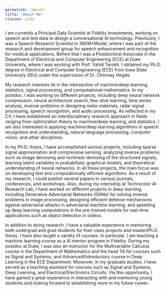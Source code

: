```yaml
---
permalink: /about/
title: "About Me"
classes: wide
---
```


I am currently a Principal Data Scientist at Fidelity Investments, working on speech and text data to design a conversational
AI technology. Previously, I was a Speech Research Scientist in 3M/M*Modal, where I was part of the research and development group for speech enhancement and recognition for medical applications. Before that 
I was a Postdoctoral Associate in the Department of Electrical and Computer
Engineering (ECE) at Duke University, where I was working with Prof. Vahid Tarokh. I obtained my
Ph.D. degree in Electrical and Computer Engineering (ECE) from Iowa State University (ISU) under the
supervision of Dr. Chinmay Hegde.

My research interests lie in the intersection of machine/deep learning, statistics, signal processing, and
computational mathematics. In my postdoc, I was working on different projects, including deep neural
network compression, neural architecture search, few-shot learning, time series analysis, inverse problems
in designing meta-materials, radar signal processing, speech recognition, and audio processing. As reflected
in my CV, I have established an interdisciplinary research approach in fields ranging from optimization
theory to machine/deep learning, and statistics. I am also interested in applying machine/deep learning
algorithms in speech recognition and understanding, natural language processing, computer vision, and other disciplines.

In my Ph.D. thesis, I have accomplished various projects, including sparse signal approximation
and compressive sensing, analyzing inverse problems such as image denoising and nonlinear demixing
of the structured signals, learning latent variables in probabilistic graphical models, and theoretical
understanding of neural networks. In all these projects, the main focus was on developing fast and
computationally efficient algorithms. As a result of my research, I could publish several papers in various
journals, conferences, and workshops. Also, during my internship at Technicolor AI Research Lab, I have
worked on different projects in deep learning, including Generative Adversarial Networks (GANs) for
solving inverse problems in image processing, designing efficient defense mechanisms against adversarial
attacks in adversarial machine learning, and speeding up deep learning computations in the pre-trained
models for real-time applications such as object detection in videos.

In addition to doing research, I have a valuable experience in mentoring both undergrad and grad students
for their class projects and master/Ph.D. thesis. I have also taught a variety of courses. In particular, 
I am teaching a machine learning course as a AI mentor program in Fidelity. During my postdoc at Duke, I was also an instructor for the Multivariable Calculus course in the Department of Mathematics and the head TA for courses such as Signal and Systems, and Advanced/Introductory
course in Deep Learning in the ECE Department. Moreover, in my graduate studies, I have served as
a teaching assistant for courses such as Signal and Systems, Deep Learning, and Electrical/Electronics
Circuits. Via this opportunity, I have gained a great experience in interacting with and mentoring young
students and looking forward to establishing more in my future career.
